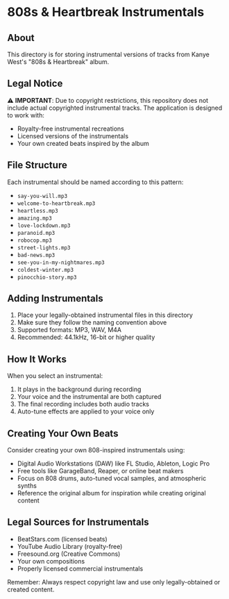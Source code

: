 # 808s & Heartbreak Instrumentals

## About
This directory is for storing instrumental versions of tracks from Kanye West's "808s & Heartbreak" album.

## Legal Notice
⚠️ **IMPORTANT**: Due to copyright restrictions, this repository does not include actual copyrighted instrumental tracks. The application is designed to work with:
- Royalty-free instrumental recreations
- Licensed versions of the instrumentals
- Your own created beats inspired by the album

## File Structure
Each instrumental should be named according to this pattern:
- `say-you-will.mp3`
- `welcome-to-heartbreak.mp3`
- `heartless.mp3`
- `amazing.mp3`
- `love-lockdown.mp3`
- `paranoid.mp3`
- `robocop.mp3`
- `street-lights.mp3`
- `bad-news.mp3`
- `see-you-in-my-nightmares.mp3`
- `coldest-winter.mp3`
- `pinocchio-story.mp3`

## Adding Instrumentals
1. Place your legally-obtained instrumental files in this directory
2. Make sure they follow the naming convention above
3. Supported formats: MP3, WAV, M4A
4. Recommended: 44.1kHz, 16-bit or higher quality

## How It Works
When you select an instrumental:
1. It plays in the background during recording
2. Your voice and the instrumental are both captured
3. The final recording includes both audio tracks
4. Auto-tune effects are applied to your voice only

## Creating Your Own Beats
Consider creating your own 808-inspired instrumentals using:
- Digital Audio Workstations (DAW) like FL Studio, Ableton, Logic Pro
- Free tools like GarageBand, Reaper, or online beat makers
- Focus on 808 drums, auto-tuned vocal samples, and atmospheric synths
- Reference the original album for inspiration while creating original content

## Legal Sources for Instrumentals
- BeatStars.com (licensed beats)
- YouTube Audio Library (royalty-free)
- Freesound.org (Creative Commons)
- Your own compositions
- Properly licensed commercial instrumentals

Remember: Always respect copyright law and use only legally-obtained or created content.
